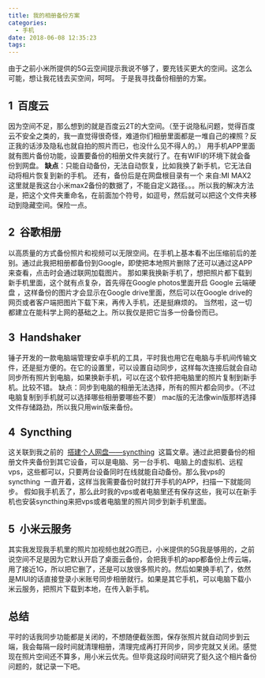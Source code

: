 ```yaml
---
title: 我的相册备份方案
categories:
  - 手机
date: 2018-06-08 12:35:23
tags:
---
```


由于之前小米所提供的5G云空间提示我说不够了，要充钱买更大的空间。这怎么可能，想让我花钱去买空间，呵呵。 于是我寻找备份相册的方案。
<!--more-->
## 1  百度云

因为空间不足，那么想到的就是百度云2T的大空间。（至于说隐私问题，觉得百度云不安全之类的，我一直觉得很奇怪，难道你们相册里面都是一堆自己的裸照？反正我的话涉及隐私也就自拍的照片而已，也没什么见不得人的。） 用手机APP里面就有图片备份功能，设置要备份的相册文件夹就行了。在有WIFI的环境下就会备份到网盘。 **缺点**：只能自动备份，无法自动恢复，比如我换了新手机，它无法自动将相片恢复到新的手机。 还有，备份后是在网盘根目录有一个 来自:MI MAX2 这里就是我这台小米max2备份的数据了，不能自定义路径。。。所以我的解决方法是，把这个文件夹重命名，在前面加个符号，如逗号，然后就可以把这个文件夹移动到隐藏空间。保险一点。

## 2  谷歌相册

以高质量的方式备份照片和视频可以无限空间。在手机上基本看不出压缩前后的差别。通过此我把相册都备份到Google，即使把本地照片删除了还可以通过这APP来查看，点击时会通过联网加载图片。 那如果我换新手机了，想把照片都下载到新手机里面，这个就有点复杂，首先得在Google photos里面开启 Google 云端硬盘 ，这样备份的图片才会显示在Google drive里面，然后可以在Google drive的网页或者客户端把图片下载下来，再传入手机，还是挺麻烦的。 当然啦，这一切都建立在能科学上网的基础之上。所以我仅是把它当多一份备份而已。

## 3  Handshaker

锤子开发的一款电脑端管理安卓手机的工具，平时我也用它在电脑与手机间传输文件，还是挺方便的。在它的设置里，可以设置自动同步，这样每次连接后就会自动同步所有照片到电脑，如果换新手机，可以在这个软件把电脑里的照片复制到新手机。比较不错。 缺点：同步到电脑的相册无法选择，所有的照片都会同步。（不过电脑复制到手机就可以选择哪些相册要哪些不要） mac版的无法像win版那样选择文件存储路劲，所以我只用win版来备份。

## 4  Syncthing

这关联到我之前的  [搭建个人网盘——syncthing](https://jungui.tk/?p=194)  这篇文章。通过此把要备份的相册文件夹备份到其它设备，可以是电脑、另一台手机、电脑上的虚拟机、远程vps，这些都可以，只要两台设备同时在线就能自动备份。那么我vps的  syncthing  一直开着，这样当我需要备份时就打开手机的APP，扫描一下就能同步。 假如我手机丢了，那么此时我的vps或者电脑里还有保存这些，我可以在新手机也安装syncthing来把vps或者电脑里的照片同步到新手机里面。

## 5  小米云服务

其实我发现我手机里的照片加视频也就2G而已，小米提供的5G我是够用的，之前说空间不足是因为它默认开启了桌面云备份，会把我手机的app都备份上传云端，用了接近1G，所以把它删了，还是可以放很多照片的。然后如果换手机了，依然是MIUI的话直接登录小米账号同步相册就行。如果是其它手机，可以电脑下载小米云服务，把照片下载到本地，在传入新手机。

总结
--

平时的话我同步功能都是关闭的，不想随便截张图，保存张照片就自动同步到云端，我会每隔一段时间就清理相册，清理完成再打开同步，同步完就又关闭。感觉现在照片空间还不算多，用小米云优先。但毕竟这段时间研究了挺久这个相片备份问题的，就记录一下吧。
